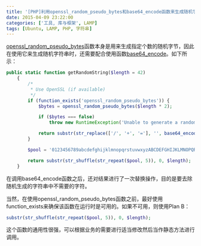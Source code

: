 ```yaml
---
title: '[PHP]利用openssl_random_pseudo_bytes和base64_encode函数来生成随机字符串'
date: 2015-04-09 23:22:00
categories: ['工具, 库与框架', LAMP]
tags: [Ubuntu, LAMP, PHP, 字符串]
---
```


[openssl_random_pseudo_bytes](http://php.net/manual/en/function.openssl-random-pseudo-bytes.php)函数本身是用来生成指定个数的随机字节，因此在使用它来生成随机字符串时，还需要配合使用函数[base64_encode](http://php.net/manual/en/function.base64-encode.php)。如下所示：

<!-- More -->

```php
public static function getRandomString($length = 42)
    {
        /*
         * Use OpenSSL (if available)
         */
        if (function_exists('openssl_random_pseudo_bytes')) {
            $bytes = openssl_random_pseudo_bytes($length * 2);

            if ($bytes === false)
                throw new RuntimeException('Unable to generate a random string');

            return substr(str_replace(['/', '+', '='], '', base64_encode($bytes)), 0, $length);
        }

        $pool = '0123456789abcdefghijklmnopqrstuvwxyzABCDEFGHIJKLMNOPQRSTUVWXYZ';

        return substr(str_shuffle(str_repeat($pool, 5)), 0, $length);
    }
```

在调用base64_encode函数之后，还对结果进行了一次替换操作，目的是要去除随机生成的字符串中不需要的字符。

当然，在使用openssl_random_pseudo_bytes函数之前，最好使用function_exists来确保该函数在运行时是可用的。如果不可用，则使用Plan B：

```php
substr(str_shuffle(str_repeat($pool, 5)), 0, $length);
```

这个函数的通用性很强，可以根据业务的需要进行适当修改然后当作静态方法进行调用。
